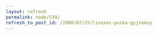 ```yaml
---
layout: refresh
permalink: node/539/
refresh_to_post_id: /2008/07/25/linuxos-puska-gyjtemny
---
```

